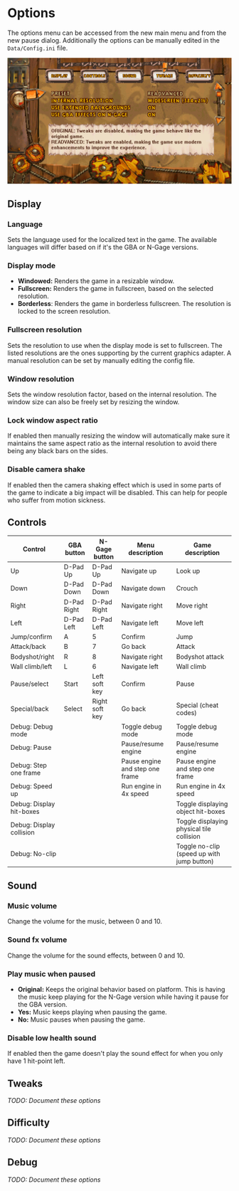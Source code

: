 # Options

The options menu can be accessed from the new main menu and from the new pause dialog. Additionally the options can be manually edited in the `Data/Config.ini` file.

![Game options](../screenshots/game_options.png)

## Display

### Language
Sets the language used for the localized text in the game. The available languages will differ based on if it's the GBA or N-Gage versions.

### Display mode
- **Windowed:** Renders the game in a resizable window.
- **Fullscreen:** Renders the game in fullscreen, based on the selected resolution.
- **Borderless**: Renders the game in borderless fullscreen. The resolution is locked to the screen resolution.

### Fullscreen resolution
Sets the resolution to use when the display mode is set to fullscreen. The listed resolutions are the ones supporting by the current graphics adapter. A manual resolution can be set by manually editing the config file.

### Window resolution
Sets the window resolution factor, based on the internal resolution. The window size can also be freely set by resizing the window.

### Lock window aspect ratio
If enabled then manually resizing the window will automatically make sure it maintains the same aspect ratio as the internal resolution to avoid there being any black bars on the sides.

### Disable camera shake
If enabled then the camera shaking effect which is used in some parts of the game to indicate a big impact will be disabled. This can help for people who suffer from motion sickness.

## Controls

| Control | GBA button | N-Gage button | Menu description | Game description |
|---|---|---|---|---|
| Up | D-Pad Up | D-Pad Up | Navigate up | Look up |
| Down | D-Pad Down | D-Pad Down | Navigate down | Crouch |
| Right | D-Pad Right | D-Pad Right | Navigate right | Move right |
| Left | D-Pad Left | D-Pad Left | Navigate left | Move left |
| Jump/confirm | A | 5 | Confirm | Jump |
| Attack/back | B | 7 | Go back | Attack |
| Bodyshot/right | R | 8 | Navigate right | Bodyshot attack |
| Wall climb/left | L | 6 | Navigate left | Wall climb |
| Pause/select | Start | Left soft key | Confirm | Pause |
| Special/back | Select | Right soft key | Go back | Special (cheat codes) |
| Debug: Debug mode |  |  | Toggle debug mode | Toggle debug mode |
| Debug: Pause |  |  | Pause/resume engine | Pause/resume engine |
| Debug: Step one frame |  |  | Pause engine and step one frame | Pause engine and step one frame |
| Debug: Speed up |  |  | Run engine in 4x speed | Run engine in 4x speed |
| Debug: Display hit-boxes |  |  |  | Toggle displaying object hit-boxes |
| Debug: Display collision |  |  |  | Toggle displaying physical tile collision |
| Debug: No-clip |  |  |  | Toggle no-clip (speed up with jump button) |

## Sound

### Music volume

Change the volume for the music, between 0 and 10.

### Sound fx volume

Change the volume for the sound effects, between 0 and 10.

### Play music when paused

- **Original:** Keeps the original behavior based on platform. This is having the music keep playing for the N-Gage version while having it pause for the GBA version.
- **Yes:** Music keeps playing when pausing the game.
- **No:** Music pauses when pausing the game.

### Disable low health sound

If enabled then the game doesn't play the sound effect for when you only have 1 hit-point left.

## Tweaks

*TODO: Document these options*

## Difficulty

*TODO: Document these options*

## Debug

*TODO: Document these options*
